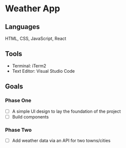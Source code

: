 # Weather App
## Languages
HTML, CSS, JavaScript, React
## Tools
* Terminal: iTerm2
* Text Editor: Visual Studio Code
## Goals
### Phase One
- [ ] A simple UI design to lay the foundation of the project
- [ ] Build components
### Phase Two
- [ ] Add weather data via an API for two towns/cities
